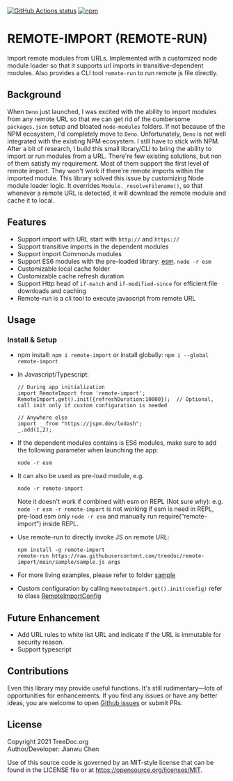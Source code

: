 <a href="https://github.com/treedoc/remote-import"><img alt="GitHub Actions status" src="https://github.com/treedoc/remote-import/workflows/Node%20CI/badge.svg"></a> 
<a href='https://www.npmjs.com/package/remote-import' target="_blank"><img alt="npm" src="https://img.shields.io/npm/v/remote-import"></a>

# REMOTE-IMPORT (REMOTE-RUN)

Import remote modules from URLs. Implemented with a customized node module loader so that it supports url imports in transitive-dependent modules. Also provides a CLI tool `remote-run` to run remote js file directly. 

## Background

When `Deno` just launched, I was excited with the ability to import modules from any remote URL so that we can get rid of the cumbersome `packages.json` setup and bloated `node-modules` folders. If not because of the NPM ecosystem, I'd completely move to `Deno`. Unfortunately, `Deno` is not well integrated with the existing NPM ecosystem. I still have to stick with NPM. After a bit of research, I build this small library/CLI to bring the ability to import or run modules from a URL. There're few existing solutions, but non of them satisfy my requirement. Most of them support the first level of remote import. They won't work if there're remote imports within the imported module. This library solved this issue by customizing Node module loader logic. It overrides `Module._resolveFilename()`, so that whenever a remote URL is detected, it will download the remote module and cache it to local. 

## Features
- Support import with URL start with  `http://` and `https://`
- Support transitive imports in the dependent modules
- Support import CommonJs modules
- Support ES6 modules with the pre-loaded library: [esm](https://www.npmjs.com/package/esm). `node -r esm `
- Customizable local cache folder
- Customizable cache refresh duration
- Support Http head of `if-match` and `if-modified-since` for efficient file downloads and caching
- Remote-run is a cli tool to execute javascript from remote URL

## Usage

### Install & Setup
- npm install: `npm i remote-import` or install globally: `npm i --global remote-import`
- In Javascript/Typescript:
  ```
  // During app initialization
  import RemoteImport from 'remote-import';
  RemoteImport.get().init({refreshDuration:10000});  // Optional, call init only if custom configuration is needed

  // Anywhere else
  import _ from "https://jspm.dev/lodash";
  _.add(1,2);

  ```
- If the dependent modules contains is ES6 modules, make sure to add the following parameter when launching the app:
  ```
  node -r esm 
  ```
- It can also be used as pre-load module, e.g.
  ```
  node -r remote-import
  ```
  Note it doesn't work if combined with esm on REPL (Not sure why): e.g. `node -r esm -r remote-import` is not working
  if esm is need in REPL, pre-load esm only `node -r esm` and manually run require("remote-import") inside REPL.
  
- Use remote-run to directly invoke JS on remote URL:
  ```
  npm install -g remote-import
  remote-run https://raw.githubusercontent.com/treedoc/remote-import/main/sample/sample.js args
  ```
- For more living examples, please refer to folder [sample](https://github.com/treedoc/remote-import/tree/main/sample)
- Custom configuration by calling `RemoteImport.get().init(config)` refer to class [RemoteImportConfig](https://github.com/treedoc/remote-import/blob/d8839de1adab6cad00dad0d4106e389550d426b5/src/RemoteImport.ts#L25)

## Future Enhancement
- Add URL rules to white list URL and indicate if the URL is immutable for security reason.
- Support typescript

## Contributions

Even this library may provide useful functions. It's still rudimentary—lots of opportunities for enhancements. If you find any issues or have any better ideas, you are welcome to open [Github issues](https://github.com/treedoc/remote-import/issues) or submit PRs.

## License

Copyright 2021 TreeDoc.org <BR>
Author/Developer: Jianwu Chen

Use of this source code is governed by an MIT-style license that can be found in the LICENSE file or at <https://opensource.org/licenses/MIT>.

